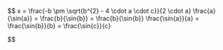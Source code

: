 $$
x = \frac{-b \pm \sqrt{b^{2} - 4 \cdot a \cdot c}}{2 \cdot a}
\frac{a}{\sin{a}} = \frac{b}{\sin{b}} = \frac{b}{\sin{b}}
\frac{\sin{a}}{a} = \frac{\sin{b}}{b} = \frac{\sin{c}}{c}


$$

